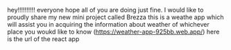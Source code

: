 hey!!!!!!!!!! everyone
hope all of you are doing just fine. I would like to proudly share my new mini project called Brezza this is a weathe app which will assist you in acquiring the information about weather of whichever place you woukd like to know (https://weather-app-925bb.web.app/) here is the url of the react app
